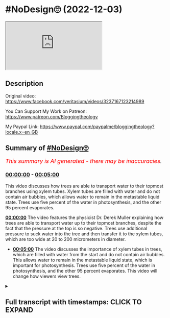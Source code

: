 # #NoDesign🙄 (2022-12-03)

<iframe loading="lazy" src="https://www.youtube.com/watch?v=UGDLUiVhY7w"></iframe>

## Description

Original video: https://www.facebook.com/veritasium/videos/3237167123214989


You Can Support My Work on Patreon:
https://www.patreon.com/Bloggingtheology

My Paypal Link: 
https://www.paypal.com/paypalme/bloggingtheology?locale.x=en_GB

## Summary of [#NoDesign🙄](https://www.youtube.com/watch?v=UGDLUiVhY7w)


*<span style="color:red; font-size:125%">This summary is AI generated - there may be inaccuracies</span>. [](/)*

### [00:00:00](https://www.youtube.com/watch?v=UGDLUiVhY7w&t=0) - [00:05:00](https://www.youtube.com/watch?v=UGDLUiVhY7w&t=300)

This video discusses how trees are able to transport water to their topmost branches using xylem tubes. Xylem tubes are filled with water and do not contain air bubbles, which allows water to remain in the metastable liquid state. Trees use five percent of the water in photosynthesis, and the other 95 percent evaporates.

**[00:00:00](https://www.youtube.com/watch?v=UGDLUiVhY7w&t=0)** The video features the physicist Dr. Derek Muller explaining how trees are able to transport water up to their topmost branches, despite the fact that the pressure at the top is so negative. Trees use additional pressure to suck water into the tree and then transfer it to the xylem tubes, which are too wide at 20 to 200 micrometers in diameter.
* **[00:05:00](https://www.youtube.com/watch?v=UGDLUiVhY7w&t=300)** The video discusses the importance of xylem tubes in trees, which are filled with water from the start and do not contain air bubbles. This allows water to remain in the metastable liquid state, which is important for photosynthesis. Trees use five percent of the water in photosynthesis, and the other 95 percent evaporates. This video will change how viewers view trees.

<details><summary><h2>Full transcript with timestamps: CLICK TO EXPAND</h2></summary>

[0:00:01](https://youtu.be/UGDLUiVhY7w?t=1) I love doing the no design posts the subject 
is virtually inexhaustible and infinite  
[0:00:14](https://youtu.be/UGDLUiVhY7w?t=14) God's design in creation is everywhere we look 
from the Apparently simple flower to complex DNA    
[0:00:22](https://youtu.be/UGDLUiVhY7w?t=22) we see evidence of design in the universe it's not 
just the irreducibly complex molecular machines or    
[0:00:31](https://youtu.be/UGDLUiVhY7w?t=31) how the laws of physics unexpectedly conspire 
in an extraordinary way to make the universe    
[0:00:38](https://youtu.be/UGDLUiVhY7w?t=38) habitable for life thanks to science we can now 
see design in unappreciated living things all    
[0:00:47](https://youtu.be/UGDLUiVhY7w?t=47) around us I want to share with you a fascinating 
video explaining how trees do the impossible    
[0:00:57](https://youtu.be/UGDLUiVhY7w?t=57) it features the physicist Dr Derek Muller who 
is a specialist in explaining science to the    
[0:01:03](https://youtu.be/UGDLUiVhY7w?t=63) General Public after watching this I promise you 
will never look at trees the same way again enjoy    
[0:01:14](https://youtu.be/UGDLUiVhY7w?t=74) sometimes the simplest questions have the most 
amazing answers like how can trees be so tall    
[0:01:20](https://youtu.be/UGDLUiVhY7w?t=80) it's a question that doesn't even seem like it 
needs an answer trees just are tall some of them    
[0:01:26](https://youtu.be/UGDLUiVhY7w?t=86) are over 100 meters why should there be a height 
limit I'll tell you why trees need to transport    
[0:01:32](https://youtu.be/UGDLUiVhY7w?t=92) water from their Roots up until their topmost 
branches in order to survive and that is no    
[0:01:36](https://youtu.be/UGDLUiVhY7w?t=96) trivial task there is a limit to the height that 
water can be sucked up a tube it's 10 meters if    
[0:01:42](https://youtu.be/UGDLUiVhY7w?t=102) you suck on a long vertical straw the water will 
go no higher than 10 meters at this point there    
[0:01:48](https://youtu.be/UGDLUiVhY7w?t=108) will be a perfect vacuum at the top of the straw 
and the water will start to boil spontaneously    
[0:01:53](https://youtu.be/UGDLUiVhY7w?t=113) for a tree to raise water 100 meters it would 
have to create a pressure difference of 10    
[0:01:57](https://youtu.be/UGDLUiVhY7w?t=117) atmospheres how would trees do that when I posed 
this conundrum a lot of people said the answer is    
[0:02:04](https://youtu.be/UGDLUiVhY7w?t=124) transpiration and that's when water evaporates 
from the leaf pulling up the water molecules    
[0:02:09](https://youtu.be/UGDLUiVhY7w?t=129) behind it now that's clearly a mechanism a tree 
can use to create suction but it doesn't help    
[0:02:14](https://youtu.be/UGDLUiVhY7w?t=134) us overcome this 10 meter limit the lowest the 
pressure can go is the pure vacuum which I imagine    
[0:02:18](https://youtu.be/UGDLUiVhY7w?t=138) is not happening inside of tree leaves right 
right Hank so you might suspect that a tree does    
[0:02:25](https://youtu.be/UGDLUiVhY7w?t=145) not contain continuous straw-like tubes the tree 
effectively has valves in it so you don't have a    
[0:02:32](https://youtu.be/UGDLUiVhY7w?t=152) column of water this big tube which you're saying 
needs to be filled with water is actually made up    
[0:02:37](https://youtu.be/UGDLUiVhY7w?t=157) of cells although these are good speculations they 
don't turn out to be correct scientists who study    
[0:02:42](https://youtu.be/UGDLUiVhY7w?t=162) trees find that the xylem tubes that transport 
water do contain a continuous water column so    
[0:02:48](https://youtu.be/UGDLUiVhY7w?t=168) how else could the tree transport water from the 
roots to the leaves they don't suck they don't use    
[0:02:52](https://youtu.be/UGDLUiVhY7w?t=172) a vacuum oh okay so how do they do it pleasing 
like a cow like you're squeezing the cowlitter    
[0:02:57](https://youtu.be/UGDLUiVhY7w?t=177) all the way up there's little tree muscles in 
there yeah besides being a giant waste of energy    
[0:03:02](https://youtu.be/UGDLUiVhY7w?t=182) all of the cells that make up the xylem tubes are 
dead what about osmotic pressure If there is more    
[0:03:08](https://youtu.be/UGDLUiVhY7w?t=188) solute in The Roots than in the surrounding soil 
water would be pushed up the tree but some trees    
[0:03:13](https://youtu.be/UGDLUiVhY7w?t=193) live in mangroves where the water is so salty 
that osmotic pressure actually acts in the other    
[0:03:18](https://youtu.be/UGDLUiVhY7w?t=198) direction so the tree needs additional pressure to 
suck water into the tree then it must be capillary    
[0:03:23](https://youtu.be/UGDLUiVhY7w?t=203) action the thinner the tube the higher the water 
can climb but the tubes in a tree are too wide at    
[0:03:30](https://youtu.be/UGDLUiVhY7w?t=210) 20 to 200 micrometers in diameter water should 
rise less than a meter so how do trees do it    
[0:03:36](https://youtu.be/UGDLUiVhY7w?t=216) well one of the assumptions we made is wrong the 
lowest the pressure can go is the pure vacuum pure    
[0:03:42](https://youtu.be/UGDLUiVhY7w?t=222) vacuum your vacuum in a gas this is true when you 
eliminate all of the gas molecules the pressure is    
[0:03:47](https://youtu.be/UGDLUiVhY7w?t=227) zero and you have a perfect vacuum but in a liquid 
you can go lower than zero pressure and actually    
[0:03:54](https://youtu.be/UGDLUiVhY7w?t=234) get Negative pressures in a solid we would think 
of this as tension this means that the molecules    
[0:03:59](https://youtu.be/UGDLUiVhY7w?t=239) are pulling on each other and their surroundings 
as the water evaporates from the pores of the cell    
[0:04:05](https://youtu.be/UGDLUiVhY7w?t=245) wall they create immense negative pressures of 
-15 atmospheres in an average tree think about    
[0:04:12](https://youtu.be/UGDLUiVhY7w?t=252) the air water interface at the pore there is one 
atmosphere of pressure pushing in and negative 15    
[0:04:18](https://youtu.be/UGDLUiVhY7w?t=258) atmospheres of suction on the other side so why 
doesn't the meniscus break because the pores are    
[0:04:24](https://youtu.be/UGDLUiVhY7w?t=264) tiny only two to five nanometers in diameter 
at this scale water's high surface tension    
[0:04:30](https://youtu.be/UGDLUiVhY7w?t=270) ensures the air water boundary can withstand huge 
pressures without caving As you move down the tree    
[0:04:37](https://youtu.be/UGDLUiVhY7w?t=277) the pressure increases up to atmospheric at the 
roots so you can have a large pressure difference    
[0:04:42](https://youtu.be/UGDLUiVhY7w?t=282) between the top and the bottom of the tree because 
the pressure at the top is so negative but hang    
[0:04:47](https://youtu.be/UGDLUiVhY7w?t=287) on if the pressure at the top is negative 15 
atmospheres shouldn't the water be boiling    
[0:04:52](https://youtu.be/UGDLUiVhY7w?t=292) yes yes it should but changing phase from liquid 
to gas requires activation energy and that can    
[0:05:00](https://youtu.be/UGDLUiVhY7w?t=300) come in the form of a nucleation site like a tiny 
air bubble that's why it's so important that the    
[0:05:04](https://youtu.be/UGDLUiVhY7w?t=304) xylem tubes contain no air bubbles and they can 
do this because unlike a straw they've been water    
[0:05:10](https://youtu.be/UGDLUiVhY7w?t=310) filled from the start this way water remains 
in the metastable liquid state when it really    
[0:05:15](https://youtu.be/UGDLUiVhY7w?t=315) should be boiling it's just like supercooled 
water remains liquid even though it should be    
[0:05:20](https://youtu.be/UGDLUiVhY7w?t=320) ice so you could say that the water in a tree 
is super sucked because it remains liquid at    
[0:05:25](https://youtu.be/UGDLUiVhY7w?t=325) such negative pressures and why are trees moving 
all this water up the tree I want you to make a    
[0:05:31](https://youtu.be/UGDLUiVhY7w?t=331) guess say it out loud for photosynthesis actually 
no less than one percent of the water is used in    
[0:05:37](https://youtu.be/UGDLUiVhY7w?t=337) photosynthetic reactions any other ideas okay what 
about growth well five percent of the water is    
[0:05:43](https://youtu.be/UGDLUiVhY7w?t=343) used to make new cells well so what happens to the 
other 95 percent of the water it just evaporates    
[0:05:50](https://youtu.be/UGDLUiVhY7w?t=350) for each molecule of carbon dioxide a tree takes 
in it loses hundreds of molecules of water whoa    
[0:05:56](https://youtu.be/UGDLUiVhY7w?t=356) can you believe how amazing this is trees create 
huge negative pressures of tens of atmospheres by    
[0:06:03](https://youtu.be/UGDLUiVhY7w?t=363) evaporating water through nanoscale pores sucking 
water up 100 meters in a state where it should    
[0:06:08](https://youtu.be/UGDLUiVhY7w?t=368) be boiling but can't because the perfect 
xylem tubes contain no air bubbles just so    
[0:06:12](https://youtu.be/UGDLUiVhY7w?t=372) that most of it can evaporate in the process of 
absorbing a couple molecules of carbon dioxide    
[0:06:19](https://youtu.be/UGDLUiVhY7w?t=379) I will never look at trees the same way again  

</details>
